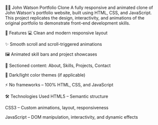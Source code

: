 🧑‍💻 John Watson Portfolio Clone
A fully responsive and animated clone of John Watson's portfolio website, built using HTML, CSS, and JavaScript.
This project replicates the design, interactivity, and animations of the original portfolio to demonstrate front-end development skills.


🚀 Features
💻 Clean and modern responsive layout

✨ Smooth scroll and scroll-triggered animations

🖼️ Animated skill bars and project showcases

📜 Sectioned content: About, Skills, Projects, Contact

🌙 Dark/light color themes (if applicable)

⚡ No frameworks – 100% HTML, CSS, and JavaScript

🛠️ Technologies Used
HTML5 – Semantic structure

CSS3 – Custom animations, layout, responsiveness

JavaScript – DOM manipulation, interactivity, and dynamic effects




